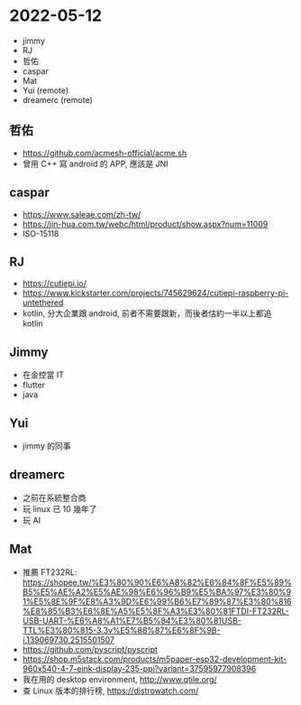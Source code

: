 # 2022-05-12

- jimmy
- RJ
- 哲佑
- caspar
- Mat
- Yui (remote)
- dreamerc (remote)

## 哲佑

- https://github.com/acmesh-official/acme.sh
- 曾用 C++ 寫 android 的 APP, 應該是 JNI

## caspar

- https://www.saleae.com/zh-tw/
- https://jin-hua.com.tw/webc/html/product/show.aspx?num=11009
- ISO-15118

## RJ

- https://cutiepi.io/
- https://www.kickstarter.com/projects/745629624/cutiepi-raspberry-pi-untethered
- kotlin, 分大企業跟 android, 前者不需要跟新，而後者估約一半以上都追 kotlin

## Jimmy

- 在金控當 IT
- flutter
- java

## Yui

- jimmy 的同事

## dreamerc

- 之前在系統整合商
- 玩 linux 已 10 幾年了
- 玩 AI 

## Mat

- 推薦 FT232RL: https://shopee.tw/%E3%80%90%E6%A8%82%E6%84%8F%E5%89%B5%E5%AE%A2%E5%AE%98%E6%96%B9%E5%BA%97%E3%80%91%E5%8E%9F%E8%A3%9D%E6%99%B6%E7%89%87%E3%80%816%E8%85%B3%E6%8E%A5%E5%8F%A3%E3%80%81FTDI-FT232RL-USB-UART-%E6%A8%A1%E7%B5%84%E3%80%81USB-TTL%E3%80%815-3.3v%E5%88%87%E6%8F%9B-i.139069730.2515501507
- https://github.com/pyscript/pyscript
- https://shop.m5stack.com/products/m5paper-esp32-development-kit-960x540-4-7-eink-display-235-ppi?variant=37595977908396
- 我在用的 desktop environment, http://www.qtile.org/
- 查 Linux 版本的排行榜, https://distrowatch.com/

